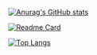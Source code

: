 [![Anurag's GitHub stats](https://github-readme-stats.vercel.app/api?username=Mtsaki)](https://github.com/anuraghazra/github-readme-stats)

[![Readme Card](https://github-readme-stats.vercel.app/api/pin/?username=Mtsaki&repo=github-readme-stats)](https://github.com/anuraghazra/github-readme-stats)

[![Top Langs](https://github-readme-stats.vercel.app/api/top-langs/?username=Mtsaki)](https://github.com/anuraghazra/github-readme-stats)
